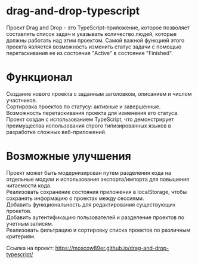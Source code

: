 # drag-and-drop-typescript
Проект Drag and Drop - это TypeScript-приложение, которое позволяет составлять список задач и указывать количество людей, которые должны работать над этим проектом. Самой важной функцией этого проекта является возможность изменить статус задачи с помощью перетаскивания ее из состояния "Active" в состояние "Finished".

# Функционал
Создание нового проекта с заданным заголовком, описанием и числом участников.  
Сортировка проектов по статусу: активные и завершенные.  
Возможность перетаскивания проекта для изменения его статуса.  
Проект создан с использованием TypeScript, что демонстрирует преимущества использования строго типизированных языков в разработке сложных веб-приложений.

# Возможные улучшения
Проект может быть модернизирован путем разделения кода на отдельные модули и использования экспорта/импорта для повышения читаемости кода.  
Реализовать сохранение состояния приложения в localStorage, чтобы сохранять информацию о проектах между сессиями.  
Добавить функциональность для редактирования существующих проектов.  
Добавить аутентификацию пользователей и разделение проектов по учетным записям.  
Реализовать фильтрацию и сортировку списка проектов по различным критериям.

Ссылка на проект: https://moscow89er.github.io/drag-and-drop-typescript/